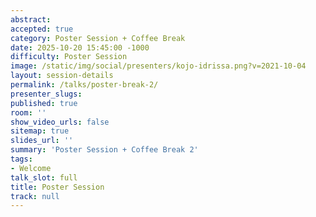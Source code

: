 ```yaml
---
abstract:
accepted: true
category: Poster Session + Coffee Break
date: 2025-10-20 15:45:00 -1000
difficulty: Poster Session
image: /static/img/social/presenters/kojo-idrissa.png?v=2021-10-04
layout: session-details
permalink: /talks/poster-break-2/
presenter_slugs:
published: true
room: ''
show_video_urls: false
sitemap: true
slides_url: ''
summary: 'Poster Session + Coffee Break 2'
tags:
- Welcome
talk_slot: full
title: Poster Session
track: null
---
```

